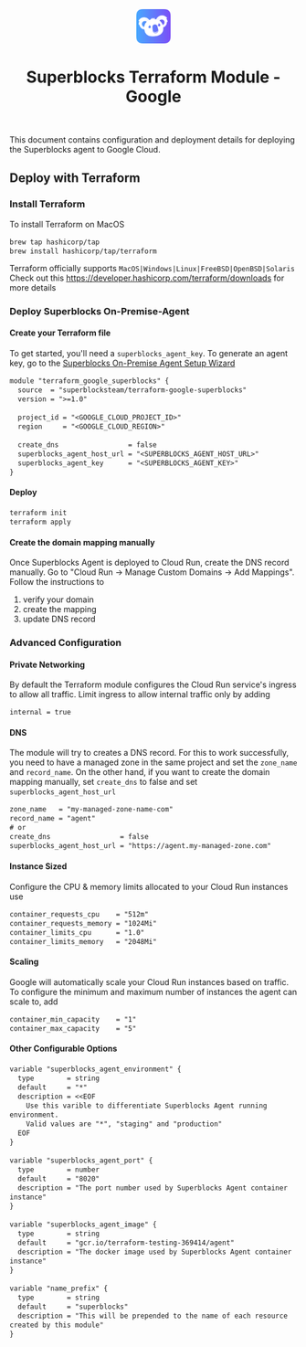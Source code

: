 <p align="center">
  <img src="./assets/logo.png" height="60"/>
</p>

<h1 align="center">Superblocks Terraform Module - Google</h1>

<br/>

This document contains configuration and deployment details for deploying the Superblocks agent to Google Cloud.

## Deploy with Terraform

### Install Terraform

To install Terraform on MacOS
```
brew tap hashicorp/tap
brew install hashicorp/tap/terraform
```

Terraform officially supports `MacOS|Windows|Linux|FreeBSD|OpenBSD|Solaris`
Check out this https://developer.hashicorp.com/terraform/downloads for more details

### Deploy Superblocks On-Premise-Agent

#### Create your Terraform file
To get started, you'll need a `superblocks_agent_key`. To generate an agent key, go to the [Superblocks On-Premise Agent Setup Wizard](https://app.superblocks.com/opas)
```
module "terraform_google_superblocks" {
  source  = "superblocksteam/terraform-google-superblocks"
  version = ">=1.0"

  project_id = "<GOOGLE_CLOUD_PROJECT_ID>"
  region     = "<GOOGLE_CLOUD_REGION>"

  create_dns                 = false
  superblocks_agent_host_url = "<SUPERBLOCKS_AGENT_HOST_URL>"
  superblocks_agent_key      = "<SUPERBLOCKS_AGENT_KEY>"
}
```

#### Deploy
```
terraform init
terraform apply
```

#### Create the domain mapping manually
Once Superblocks Agent is deployed to Cloud Run, create the DNS record manually. Go to "Cloud Run -> Manage Custom Domains -> Add Mappings". Follow the instructions to

1. verify your domain
2. create the mapping
3. update DNS record

### Advanced Configuration
#### Private Networking
By default the Terraform module configures the Cloud Run service's ingress to allow all traffic. Limit ingress to allow internal traffic only by adding
```
internal = true
```

#### DNS
The module will try to creates a DNS record. For this to work successfully, you need to have a managed zone in the same project and set the `zone_name` and `record_name`. On the other hand, if you want to create the domain mapping manually, set `create_dns` to false and set `superblocks_agent_host_url`
```
zone_name   = "my-managed-zone-name-com"
record_name = "agent"
# or
create_dns                 = false
superblocks_agent_host_url = "https://agent.my-managed-zone.com"
```
#### Instance Sized
Configure the CPU & memory limits allocated to your Cloud Run instances use
```
container_requests_cpu    = "512m"
container_requests_memory = "1024Mi"
container_limits_cpu      = "1.0"
container_limits_memory   = "2048Mi"

```

#### Scaling
Google will automatically scale your Cloud Run instances based on traffic. To configure the minimum and maximum number of instances the agent can scale to, add
```
container_min_capacity    = "1"
container_max_capacity    = "5"
```

#### Other Configurable Options
```
variable "superblocks_agent_environment" {
  type        = string
  default     = "*"
  description = <<EOF
    Use this varible to differentiate Superblocks Agent running environment.
    Valid values are "*", "staging" and "production"
  EOF
}

variable "superblocks_agent_port" {
  type        = number
  default     = "8020"
  description = "The port number used by Superblocks Agent container instance"
}

variable "superblocks_agent_image" {
  type        = string
  default     = "gcr.io/terraform-testing-369414/agent"
  description = "The docker image used by Superblocks Agent container instance"
}

variable "name_prefix" {
  type        = string
  default     = "superblocks"
  description = "This will be prepended to the name of each resource created by this module"
}
```
